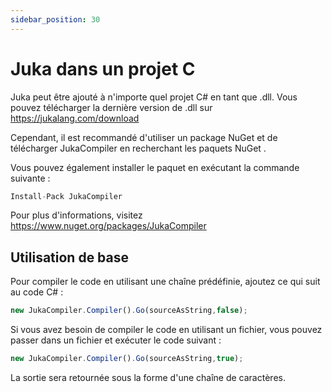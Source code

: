 ```yaml
---
sidebar_position: 30
---
```


# Juka dans un projet C

Juka peut être ajouté à n'importe quel projet C# en tant que .dll. Vous pouvez télécharger la dernière version de .dll sur https://jukalang.com/download

Cependant, il est recommandé d'utiliser un package NuGet et de télécharger JukaCompiler en recherchant les paquets NuGet .

Vous pouvez également installer le paquet en exécutant la commande suivante :
```jsx
Install-Pack JukaCompiler
```
Pour plus d'informations, visitez https://www.nuget.org/packages/JukaCompiler


## Utilisation de base

Pour compiler le code en utilisant une chaîne prédéfinie, ajoutez ce qui suit au code C# :

```jsx
new JukaCompiler.Compiler().Go(sourceAsString,false);
```

Si vous avez besoin de compiler le code en utilisant un fichier, vous pouvez passer dans un fichier et exécuter le code suivant :

```jsx
new JukaCompiler.Compiler().Go(sourceAsString,true);
```

La sortie sera retournée sous la forme d'une chaîne de caractères.